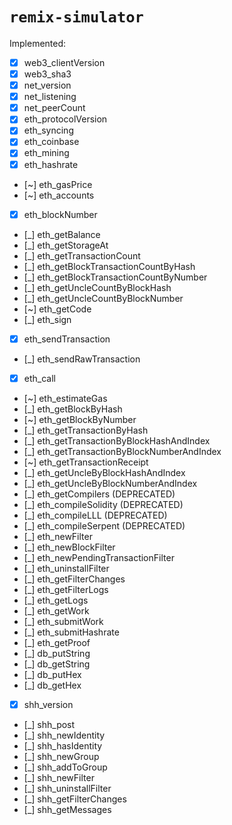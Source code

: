 # `remix-simulator`

Implemented:

* [X] web3_clientVersion
* [X] web3_sha3
* [X] net_version
* [X] net_listening
* [X] net_peerCount
* [X] eth_protocolVersion
* [X] eth_syncing
* [X] eth_coinbase
* [X] eth_mining
* [X] eth_hashrate
* [~] eth_gasPrice
* [~] eth_accounts
* [X] eth_blockNumber
* [_] eth_getBalance
* [_] eth_getStorageAt
* [_] eth_getTransactionCount
* [_] eth_getBlockTransactionCountByHash
* [_] eth_getBlockTransactionCountByNumber
* [_] eth_getUncleCountByBlockHash
* [_] eth_getUncleCountByBlockNumber
* [~] eth_getCode
* [_] eth_sign
* [X] eth_sendTransaction
* [_] eth_sendRawTransaction
* [X] eth_call
* [~] eth_estimateGas
* [_] eth_getBlockByHash
* [~] eth_getBlockByNumber
* [_] eth_getTransactionByHash
* [_] eth_getTransactionByBlockHashAndIndex
* [_] eth_getTransactionByBlockNumberAndIndex
* [~] eth_getTransactionReceipt
* [_] eth_getUncleByBlockHashAndIndex
* [_] eth_getUncleByBlockNumberAndIndex
* [_] eth_getCompilers (DEPRECATED)
* [_] eth_compileSolidity (DEPRECATED)
* [_] eth_compileLLL (DEPRECATED)
* [_] eth_compileSerpent (DEPRECATED)
* [_] eth_newFilter
* [_] eth_newBlockFilter
* [_] eth_newPendingTransactionFilter
* [_] eth_uninstallFilter
* [_] eth_getFilterChanges
* [_] eth_getFilterLogs
* [_] eth_getLogs
* [_] eth_getWork
* [_] eth_submitWork
* [_] eth_submitHashrate
* [_] eth_getProof
* [_] db_putString
* [_] db_getString
* [_] db_putHex
* [_] db_getHex
* [X] shh_version
* [_] shh_post
* [_] shh_newIdentity
* [_] shh_hasIdentity
* [_] shh_newGroup
* [_] shh_addToGroup
* [_] shh_newFilter
* [_] shh_uninstallFilter
* [_] shh_getFilterChanges
* [_] shh_getMessages

